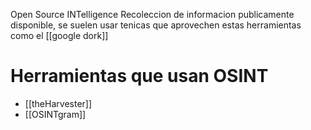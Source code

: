 Open Source INTelligence
Recoleccion de informacion publicamente disponible, se suelen usar tenicas que aprovechen estas herramientas como el [[google dork]]

# Herramientas que usan OSINT
- [[theHarvester]]
- [[OSINTgram]]